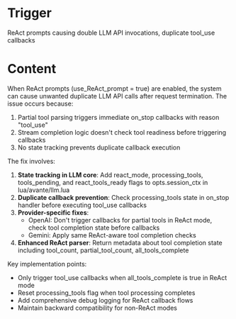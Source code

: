 # Trigger

ReAct prompts causing double LLM API invocations, duplicate tool_use callbacks

# Content

When ReAct prompts (use_ReAct_prompt = true) are enabled, the system can cause unwanted duplicate LLM API calls after request termination. The issue occurs because:

1. Partial tool parsing triggers immediate on_stop callbacks with reason "tool_use" 
2. Stream completion logic doesn't check tool readiness before triggering callbacks
3. No state tracking prevents duplicate callback execution

The fix involves:

1. **State tracking in LLM core**: Add react_mode, processing_tools, tools_pending, and react_tools_ready flags to opts.session_ctx in lua/avante/llm.lua
2. **Duplicate callback prevention**: Check processing_tools state in on_stop handler before executing tool_use callbacks
3. **Provider-specific fixes**: 
   - OpenAI: Don't trigger callbacks for partial tools in ReAct mode, check tool completion state before callbacks
   - Gemini: Apply same ReAct-aware tool completion checks
4. **Enhanced ReAct parser**: Return metadata about tool completion state including tool_count, partial_tool_count, all_tools_complete

Key implementation points:
- Only trigger tool_use callbacks when all_tools_complete is true in ReAct mode  
- Reset processing_tools flag when tool processing completes
- Add comprehensive debug logging for ReAct callback flows
- Maintain backward compatibility for non-ReAct modes